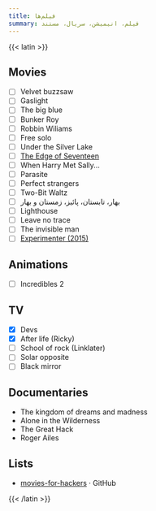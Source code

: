 ```yaml
---
title: فیلم‌ها
summary: فیلم، انیمیشن، سریال، مستند
---
```


{{< latin >}}

## Movies
- [ ] Velvet buzzsaw
- [ ] Gaslight
- [ ] The big blue
- [ ] Bunker Roy
- [ ] Robbin Wiliams
- [ ] Free solo
- [ ] Under the Silver Lake
- [ ] [The Edge of Seventeen](https://www.imdb.com/title/tt1878870?ref_=vp_vi_tt)
- [ ] When Harry Met Sally...
- [ ] Parasite
- [ ] Perfect strangers
- [ ] Two-Bit Waltz
- [ ] بهار، تابستان، پائیز، زمستان و بهار
- [ ] Lighthouse
- [ ] Leave no trace
- [ ] The invisible man
- [ ] [Experimenter (2015)](https://www.imdb.com/title/tt3726704?ref_=vp_vi_tt)

## Animations
- [ ] Incredibles 2

## TV

- [X] Devs
- [X] After life (Ricky)
- [ ] School of rock (Linklater)
- [ ] Solar opposite
- [ ] Black mirror

## Documentaries

- The kingdom of dreams and madness
- Alone in the Wilderness
- The Great Hack
- Roger Ailes

## Lists

- [movies-for-hackers](https://github.com/k4m4/movies-for-hackers/blob/master/readme.md) · GitHub


{{< /latin >}}
